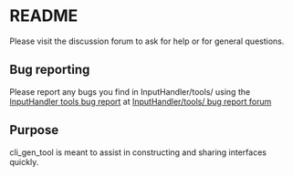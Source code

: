 <!-- markdownlint-disable MD041 -->
# README
Please visit the discussion forum to ask for help or for general questions.

## Bug reporting
Please report any bugs you find in InputHandler/tools/ using the [InputHandler tools bug report](https://github.com/dstroy0/InputHandler/blob/main/tools/bug_report.md) at [InputHandler/tools/ bug report forum](https://github.com/dstroy0/InputHandler/discussions/59)  

## Purpose
cli_gen_tool is meant to assist in constructing and sharing interfaces quickly.